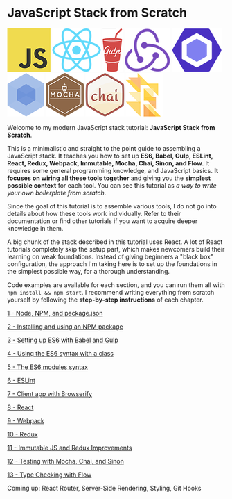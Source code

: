 # JavaScript Stack from Scratch

![JS](/img/js.png)
![React](/img/react.png)
![Gulp](/img/gulp.png)
![Redux](/img/redux.png)
![ESLint](/img/eslint.png)
![Webpack](/img/webpack.png)
![Mocha](/img/mocha.png)
![Chai](/img/chai.png)
![Flow](/img/flow.png)

Welcome to my modern JavaScript stack tutorial: **JavaScript Stack from Scratch**.

This is a minimalistic and straight to the point guide to assembling a JavaScript stack. It teaches you how to set up **ES6, Babel, Gulp, ESLint, React, Redux, Webpack, Immutable, Mocha, Chai, Sinon, and Flow**. It requires some general programming knowledge, and JavaScript basics. **It focuses on wiring all these tools together** and giving you the **simplest possible context** for each tool. You can see this tutorial as *a way to write your own boilerplate from scratch*.

Since the goal of this tutorial is to assemble various tools, I do not go into details about how these tools work individually. Refer to their documentation or find other tutorials if you want to acquire deeper knowledge in them.

A big chunk of the stack described in this tutorial uses React. A lot of React tutorials completely skip the setup part, which makes newcomers build their learning on weak foundations. Instead of giving beginners a "black box" configuration, the approach I'm taking here is to set up the foundations in the simplest possible way, for a thorough understanding.

Code examples are available for each section, and you can run them all with `npm install && npm start`. I recommend writing everything from scratch yourself by following the **step-by-step instructions** of each chapter.

[1 - Node, NPM, and package.json](/tutorial/1-npm-and-package-json)

[2 - Installing and using an NPM package](/tutorial/2-packages)

[3 - Setting up ES6 with Babel and Gulp](/tutorial/3-es6-babel-gulp)

[4 - Using the ES6 syntax with a class](/tutorial/4-es6-syntax-class)

[5 - The ES6 modules syntax](/tutorial/5-es6-modules-syntax)

[6 - ESLint](/tutorial/6-eslint)

[7 - Client app with Browserify](/tutorial/7-client-browserify)

[8 - React](/tutorial/8-react)

[9 - Webpack](/tutorial/9-webpack)

[10 - Redux](/tutorial/10-redux)

[11 - Immutable JS and Redux Improvements](/tutorial/11-immutable-redux-improvements)

[12 - Testing with Mocha, Chai, and Sinon](/tutorial/12-testing-mocha-chai-sinon)

[13 - Type Checking with Flow](/tutorial/13-flow)

Coming up: React Router, Server-Side Rendering, Styling, Git Hooks
